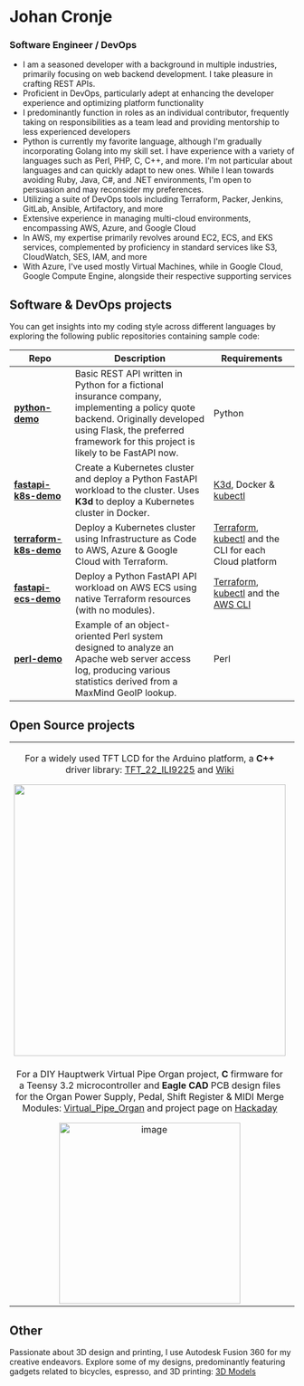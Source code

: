 # Johan Cronje
### Software Engineer / DevOps
- I am a seasoned developer with a background in multiple industries, primarily focusing on web backend development. I take pleasure in crafting REST APIs.
- Proficient in DevOps, particularly adept at enhancing the developer experience and optimizing platform functionality
- I predominantly function in roles as an individual contributor, frequently taking on responsibilities as a team lead and providing mentorship to less experienced developers
- Python is currently my favorite language, although I'm gradually incorporating Golang into my skill set. I have experience with a variety of languages such as Perl, PHP, C, C++, and more. I'm not particular about languages and can quickly adapt to new ones. While I lean towards avoiding Ruby, Java, C#, and .NET environments, I'm open to persuasion and may reconsider my preferences.
- Utilizing a suite of DevOps tools including Terraform, Packer, Jenkins, GitLab, Ansible, Artifactory, and more
- Extensive experience in managing multi-cloud environments, encompassing AWS, Azure, and Google Cloud
- In AWS, my expertise primarily revolves around EC2, ECS, and EKS services, complemented by proficiency in standard services like S3, CloudWatch, SES, IAM, and more
- With Azure, I've used mostly Virtual Machines, while in Google Cloud, Google Compute Engine, alongside their respective supporting services

## Software & DevOps projects
You can get insights into my coding style across different languages by exploring the following public repositories containing sample code:

| Repo | Description | Requirements |
| --- | --- | --- |
| **[python-demo](https://github.com/johan-cronje/python-demo)** | Basic REST API written in Python for a fictional insurance company, implementing a policy quote backend. Originally developed using Flask, the preferred framework for this project is likely to be FastAPI now. | Python |
| **[fastapi-k8s-demo](https://github.com/johan-cronje/fastapi-k8s-demo)** | Create a Kubernetes cluster and deploy a Python FastAPI workload to the cluster. Uses **K3d** to deploy a Kubernetes cluster in Docker. | [K3d](https://k3d.io/), Docker & [kubectl](https://kubernetes.io/docs/tasks/tools/#kubectl) |
| **[terraform-k8s-demo](https://github.com/johan-cronje/terraform-k8s-demo)** | Deploy a Kubernetes cluster using Infrastructure as Code to AWS, Azure & Google Cloud with Terraform. | [Terraform](https://developer.hashicorp.com/terraform/tutorials/aws-get-started/install-cli), [kubectl](https://kubernetes.io/docs/tasks/tools/#kubectl) and the CLI for each Cloud platform |
| **[fastapi-ecs-demo](https://github.com/johan-cronje/fastapi-ecs-demo)** | Deploy a Python FastAPI API workload on AWS ECS using native Terraform resources (with no modules). | [Terraform](https://developer.hashicorp.com/terraform/tutorials/aws-get-started/install-cli), [kubectl](https://kubernetes.io/docs/tasks/tools/#kubectl) and the [AWS CLI](https://docs.aws.amazon.com/cli/latest/userguide/getting-started-install.html) |
| **[perl-demo](https://github.com/johan-cronje/perl-demo)** | Example of an object-oriented Perl system designed to analyze an Apache web server access log, producing various statistics derived from a MaxMind GeoIP lookup. | Perl |

## Open Source projects

<table>
<tr>
    <td align="center"><p>For a widely used TFT LCD for the Arduino platform, a <b>C++</b> driver library: <a href="https://github.com/Nkawu/TFT_22_ILI9225">TFT_22_ILI9225</a> and <a href="https://github.com/Nkawu/TFT_22_ILI9225/wiki">Wiki</a></p> 
<img width="480" src="https://github.com/johan-cronje/.github/assets/1527620/a70b01bd-ee9c-449e-b50b-161f47ae2f52"></td>
    <td align="center"><p>For a BLE espresso scale, <b>MicroPython</b> firmware for an ESP32 microcontroller: <a href="https://github.com/Nkawu/coffee-scale-firmware">DIY Smart Coffee and Espresso Scale</a> and <a href="https://github.com/Nkawu/coffee-scale-firmware/wiki">Wiki</a></p> 
<img width="220" src="https://github.com/johan-cronje/.github/assets/1527620/f4206a3a-9b56-45b4-b94d-60b05e012fb7"></td>
</tr>
<tr>
    <td align="center"><p>For a DIY Hauptwerk Virtual Pipe Organ project, <b>C</b> firmware for a Teensy 3.2 microcontroller and <b>Eagle CAD</b> PCB design files for the Organ Power Supply, Pedal, Shift Register & MIDI Merge Modules: <a href="https://github.com/Nkawu/Virtual_Pipe_Organ">Virtual_Pipe_Organ</a> and project page on <a href="https://hackaday.io/project/19077-virtual-pipe-organ">Hackaday</a></p> 
<img width="320" alt="image" src="https://github.com/johan-cronje/.github/assets/1527620/2932ce15-43e9-4fe9-8b0f-2578861a90af"></td>
    <td align="center"><p>For the defunct <b>MakerBot Replicator 1</b> 3D printer, GitHub pages documentation : <a href="https://nkawu.github.io/makerbot_replicator_1_info/">makerbot_replicator_1_info</a></p> 
<img width="280" alt="image" src="https://github.com/johan-cronje/.github/assets/1527620/8489bd6b-7d01-484c-8c73-19258d3a481e"></td>
</tr>
</table>

## Other
Passionate about 3D design and printing, I use Autodesk Fusion 360 for my creative endeavors. Explore some of my designs, predominantly featuring gadgets related to bicycles, espresso, and 3D printing: [3D Models](https://www.printables.com/@Simbungu/models)
